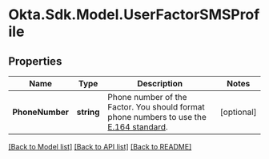 # Okta.Sdk.Model.UserFactorSMSProfile

## Properties

Name | Type | Description | Notes
------------ | ------------- | ------------- | -------------
**PhoneNumber** | **string** | Phone number of the Factor. You should format phone numbers to use the [E.164 standard](https://www.itu.int/rec/T-REC-E.164/). | [optional] 

[[Back to Model list]](../README.md#documentation-for-models) [[Back to API list]](../README.md#documentation-for-api-endpoints) [[Back to README]](../README.md)


